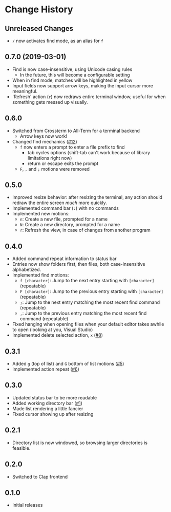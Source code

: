 # Change History

## Unreleased Changes
- `/` now activates find mode, as an alias for `f`

## 0.7.0 (2019-03-01)
- Find is now case-insensitive, using Unicode casing rules
	- In the future, this will become a configurable setting
- When in find mode, matches will be highlighted in yellow
- Input fields now support arrow keys, making the input cursor more meaningful.
- 'Refresh' action (`r`) now redraws entire terminal window, useful for when something gets messed up visually.

## 0.6.0
- Switched from Crossterm to All-Term for a terminal backend
	- Arrow keys now work!
- Changed find mechanics ([#12](https://github.com/LPGhatguy/magic-school-bus/issues/12))
	- `f` now enters a prompt to enter a file prefix to find
		- tab cycles options (shift-tab can't work because of library limitations right now)
		- return or escape exits the prompt
	- `F`, `,` and `;` motions were removed

## 0.5.0
- Improved resize behavior: after resizing the terminal, any action should redraw the entire screen _much_ more quickly.
- Implemented command bar (`:`) with no commands
- Implemented new motions:
	- `n`: Create a new file, prompted for a name
	- `N`: Create a new directory, prompted for a name
	- `r`: Refresh the view, in case of changes from another program

## 0.4.0
- Added command repeat information to status bar
- Entries now show folders first, then files, both case-insensitive alphabetized.
- Implemented find motions:
	- `f [character]`: Jump to the next entry starting with `[character]` (repeatable)
	- `F [character]`: Jump to the previous entry starting with `[character]` (repeatable)
	- `;`: Jump to the next entry matching the most recent find command (repeatable)
	- `,`: Jump to the previous entry matching the most recent find command (repeatable)
- Fixed hanging when opening files when your default editor takes awhile to open (looking at you, Visual Studio)
- Implemented delete selected action, `x` ([#8](https://github.com/LPGhatguy/magic-school-bus/issues/8))

## 0.3.1
- Added `g` (top of list) and `G` bottom of list motions ([#5](https://github.com/LPGhatguy/magic-school-bus/issues/5))
- Implemented action repeat ([#6](https://github.com/LPGhatguy/magic-school-bus/issues/6))

## 0.3.0
- Updated status bar to be more readable
- Added working directory bar ([#1](https://github.com/LPGhatguy/magic-school-bus/issues/1))
- Made list rendering a little fancier
- Fixed cursor showing up after resizing

## 0.2.1
- Directory list is now windowed, so browsing larger directories is feasible.

## 0.2.0
- Switched to Clap frontend

## 0.1.0
- Initial releases